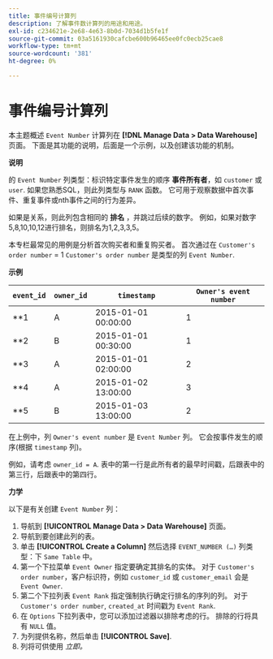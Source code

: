 ```yaml
---
title: 事件编号计算列
description: 了解事件数计算列的用途和用途。
exl-id: c234621e-2e68-4e63-8b0d-7034d1b5fe1f
source-git-commit: 03a5161930cafcbe600b96465ee0fc0ecb25cae8
workflow-type: tm+mt
source-wordcount: '381'
ht-degree: 0%

---
```


# 事件编号计算列

本主题概述 `Event Number` 计算列在 **[!DNL Manage Data > Data Warehouse]** 页面。 下面是其功能的说明，后面是一个示例，以及创建该功能的机制。

**说明**

的 `Event Number` 列类型：标识特定事件发生的顺序 **事件所有者**，如 `customer` 或 `user`. 如果您熟悉SQL，则此列类型与 `RANK` 函数。 它可用于观察数据中首次事件、重复事件或nth事件之间的行为差异。

如果是关系，则此列包含相同的 **排名** ，并跳过后续的数字。 例如，如果对数字5,8,10,10,12进行排名，则排名为1,2,3,3,5。

本专栏最常见的用例是分析首次购买者和重复购买者。 首次通过在 `Customer's order number` = 1 `Customer's order number` 是类型的列 `Event Number`.

**示例**

| **`event_id`** | **`owner_id`** | **`timestamp`** | **`Owner's event number`** |
|--- |--- |--- |--- |
| **1 | A | 2015-01-01 00:00:00 | 1 |
| **2 | B | 2015-01-01 00:30:00 | 1 |
| **3 | A | 2015-01-01 02:00:00 | 2 |
| **4 | A | 2015-01-02 13:00:00 | 3 |
| **5 | B | 2015-01-03 13:00:00 | 2 |

在上例中，列 `Owner's event number` 是 `Event Number` 列。 它会按事件发生的顺序(根据 `timestamp` 列)。

例如，请考虑 `owner_id = A`. 表中的第一行是此所有者的最早时间戳，后跟表中的第三行，后跟表中的第四行。

**力学**

以下是有关创建 `Event Number` 列：

1. 导航到 **[!UICONTROL Manage Data > Data Warehouse]** 页面。
1. 导航到要创建此列的表。
1. 单击 **[!UICONTROL Create a Column]** 然后选择 `EVENT_NUMBER (…)` 列类型：下 `Same Table` 中。
1. 第一个下拉菜单 `Event Owner` 指定要确定其排名的实体。 对于 `Customer's order number`，客户标识符，例如 `customer_id` 或 `customer_email` 会是 `Event Owner`.
1. 第二个下拉列表 `Event Rank` 指定强制执行确定行排名的序列的列。 对于 `Customer's order number`, `created_at` 时间戳为 `Event Rank`.
1. 在 `Options` 下拉列表中，您可以添加过滤器以排除考虑的行。 排除的行将具有 `NULL` 值。
1. 为列提供名称，然后单击 **[!UICONTROL Save]**.
1. 列将可供使用 _立即。_
